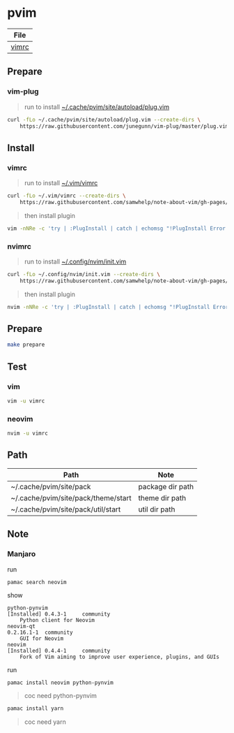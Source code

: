 # pvim

| File |
| --- |
| [vimrc](https://github.com/samwhelp/note-about-vim/blob/gh-pages/_demo/prototype/pvim/vimrc) |


## Prepare

### vim-plug

> run to install [~/.cache/pvim/site/autoload/plug.vim](https://github.com/junegunn/vim-plug/blob/master/plug.vim)

``` sh
curl -fLo ~/.cache/pvim/site/autoload/plug.vim --create-dirs \
    https://raw.githubusercontent.com/junegunn/vim-plug/master/plug.vim
```


## Install

### vimrc

> run to install [~/.vim/vimrc](vimrc)

``` sh
curl -fLo ~/.vim/vimrc --create-dirs \
    https://raw.githubusercontent.com/samwhelp/note-about-vim/gh-pages/_demo/prototype/pvim/vimrc
```

> then install plugin

``` sh
vim -nNRe -c 'try | :PlugInstall | catch | echomsg "!PlugInstall Error!" | finally | :qa! | endtry'
```

### nvimrc

> run to install [~/.config/nvim/init.vim](vimrc)

``` sh
curl -fLo ~/.config/nvim/init.vim --create-dirs \
    https://raw.githubusercontent.com/samwhelp/note-about-vim/gh-pages/_demo/prototype/pvim/vimrc
```

> then install plugin

``` sh
nvim -nNRe -c 'try | :PlugInstall | catch | echomsg "!PlugInstall Error!" | finally | :qa! | endtry'
```








## Prepare

``` sh
make prepare
```

## Test


### vim


``` sh
vim -u vimrc
```

### neovim

``` sh
nvim -u vimrc
```

## Path

| Path | Note |
| --- | --- |
| ~/.cache/pvim/site/pack | package dir path |
| ~/.cache/pvim/site/pack/theme/start | theme dir path |
| ~/.cache/pvim/site/pack/util/start | util dir path |

## Note

### Manjaro

run

```
pamac search neovim
```

show

```
python-pynvim                                                                                                   [Installed] 0.4.3-1     community 
    Python client for Neovim
neovim-qt                                                                                                                   0.2.16.1-1  community 
    GUI for Neovim
neovim                                                                                                          [Installed] 0.4.4-1     community 
    Fork of Vim aiming to improve user experience, plugins, and GUIs
```

run

``` sh
pamac install neovim python-pynvim
```

> coc need python-pynvim


``` sh
pamac install yarn
```

> coc need yarn

